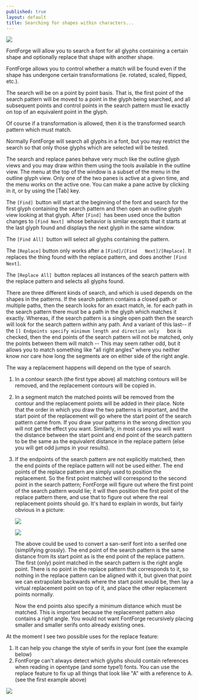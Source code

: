 ```yaml
---
published: true
layout: default
title: Searching for shapes within characters...
---
```


![](/assets/img/dialogs2-rplref.png)

FontForge will allow you to search a font for all glyphs containing a
certain shape and optionally replace that shape with another shape.

FontForge allows you to control whether a match will be found even if
the shape has undergone certain transformations (ie. rotated, scaled,
flipped, etc.).

The search will be on a point by point basis. That is, the first point
of the search pattern will be moved to a point in the glyph being
searched, and all subsequent points and control points in the search
pattern must lie exactly on top of an equivalent point in the glyph.

Of course if a transformation is allowed, then it is the transformed
search pattern which must match.

Normally FontForge will search all glyphs in a font, but you may
restrict the search so that only those glyphs which are selected will be
tested.

The search and replace panes behave very much like the outline glyph
views and you may draw within them using the tools available in the
outline view. The menu at the top of the window is a subset of the menu
in the outline glyph view. Only one of the two panes is active at a
given time, and the menu works on the active one. You can make a pane
active by clicking in it, or by using the [Tab] key.

The `[Find] `button will start at the beginning of the font and search
for the first glyph containing the search pattern and then open an
outline glyph view looking at that glyph. After `[Find] `has been used
once the button changes to `[Find Next] `whose behavior is similar
excepts that it starts at the last glyph found and displays the next
glyph in the same window.

The `[Find All] `button will select all glyphs containing the pattern.

The `[Replace]` button only works after a
`[Find]/[Find   Next]/[Replace]`. It replaces the thing found with the
replace pattern, and does another `[Find Next]`.

The `[Replace All] `button replaces all instances of the search pattern
with the replace pattern and selects all glyphs found.

There are three different kinds of search, and which is used depends on
the shapes in the patterns. If the search pattern contains a closed path
or multiple paths, then the search looks for an exact match, ie. for
each path in the search pattern there must be a path in the glyph which
matches it exactly. Whereas, if the search pattern is a single open path
then the search will look for the search pattern *within* any path. And
a variant of this last-- if the
`[] Endpoints specify minimum length and direction only   `box is
checked, then the end points of the search pattern will not be matched,
only the points between them will match -- This may seem rather odd, but
it allows you to match something like "all right angles" where you
neither know nor care how long the segments are on either side of the
right angle.

The way a replacement happens will depend on the type of search.

1.  In a contour search (the first type above) all matching contours
    will be removed, and the replacement contours will be copied in.
2.  In a segment match the matched points will be removed from the
    contour and the replacement points will be added in their place.
    Note that the order in which you draw the two patterns is important,
    and the start point of the replacement will go where the start point
    of the search pattern came from. If you draw your patterns in the
    wrong direction you will not get the effect you want. Similarly, in
    most cases you will want the distance between the start point and
    end point of the search pattern to be the same as the equivalent
    distance in the replace pattern (else you will get odd jumps in your
    results).
3.  If the endpoints of the search pattern are not explicitly matched,
    then the end points of the replace pattern will not be used either.
    The end points of the replace pattern are simply used to position
    the replacement. So the first point matched will correspond to the
    second point in the search pattern; FontForge will figure out where
    the first point of the search pattern would lie; it will then
    position the first point of the replace pattern there, and use that
    to figure out where the real replacement points should go. It's hard
    to explain in words, but fairly obvious in a picture:

    ![](/assets/img/dialogs2-rplsansserifs.png)

    ![](/assets/img/dialogs2-rplprocess.png)

    The above could be used to convert a san-serif font into a serifed
    one (simplifying grossly). The end point of the search pattern is
    the same distance from its start point as is the end point of the
    replace pattern. The first (only) point matched in the search
    pattern is the right angle point. There is no point in the replace
    pattern that corresponds to it, so nothing in the replace pattern
    can be aligned with it, but given that point we can extrapolate
    backwards where the start point would be, then lay a virtual
    replacement point on top of it, and place the other replacement
    points normally.

    Now the end points also specify a minimum distance which must be
    matched. This is important because the replacement pattern also
    contains a right angle. You would not want FontForge recursively
    placing smaller and smaller serifs onto already existing ones.

At the moment I see two possible uses for the replace feature:

1.  It can help you change the style of serifs in your font (see the
    example below)
2.  FontForge can't always detect which glyphs should contain references
    when reading in opentype (and some type1) fonts. You can use the
    replace feature to fix up all things that look like "A" with a
    reference to A. (see the first example above)

![](/assets/img/dialogs2-rplserifs.png)